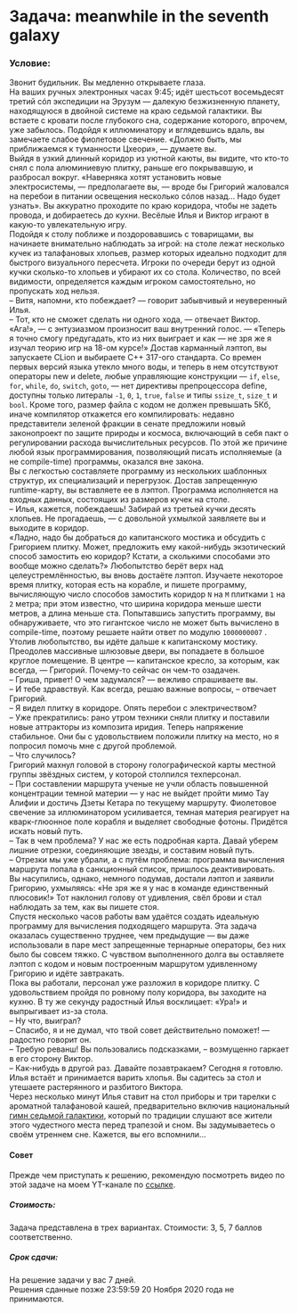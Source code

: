 # Задача: meanwhile in the seventh galaxy

### Условие:
Звонит будильник. Вы медленно открываете глаза. \
На ваших ручных электронных часах 9:45; идёт шестьсот восемьдесят третий сóл экспедиции на Эрузум — далекую безжизненную планету, находящуюся в двойной системе на краю седьмой галактики. Вы встаете с кровати после глубокого сна, содержание которого, впрочем, уже забылось. Подойдя к иллюминатору и вглядевшись вдаль, вы замечаете слабое фиолетовое свечение. «Должно быть, мы приближаемся к туманности Цхеори», — думаете вы. \
Выйдя в узкий длинный коридор из уютной каюты, вы видите, что кто-то снял с пола алюминиевую плитку, раньше его покрывавшую, и разбросал вокруг. «Наверняка хотят установить новые электросистемы, — предполагаете вы, — вроде бы Григорий жаловался на перебои в питании освещения несколько сóлов назад... Надо будет узнать». Вы аккуратно проходите по краю коридора, чтобы не задеть провода, и добираетесь до кухни. Весёлые Илья и Виктор играют в какую-то увлекательную игру. \
Подойдя к столу поближе и поздоровавшись с товарищами, вы начинаете внимательно наблюдать за игрой: на столе лежат несколько кучек из талафановых хлопьев, размер которых идеально подходит для быстрого визуального пересчета. Игроки по очереди берут из одной кучки сколько-то хлопьев и убирают их со стола. Количество, по всей видимости, определяется каждым игроком самостоятельно, но пропускать ход нельзя. \
– Витя, напомни, кто побеждает? — говорит забывчивый и неуверенный Илья. \
– Тот, кто не сможет сделать ни одного хода, — отвечает Виктор. \
«Ага!», — с энтузиазмом произносит ваш внутренний голос. — «Теперь я точно смогу предугадать, кто из них выиграет и как — не зря же я изучал теорию игр на 18-ом курсе!» Достав карманный лэптоп, вы запускаете CLion и выбираете C++ 317-ого стандарта. Со времен первых версий языка утекло много воды, и теперь в нем отсутствуют операторы new и delete, любые управляющие конструкции — `if`, `else`, `for`, `while`, `do`, `switch`, `goto`, — нет директивы препроцессора define, доступны только литералы `-1`, `0`, `1`, `true`, `false` и типы `ssize_t`, `size_t` и `bool`. Кроме того, размер файла с кодом не должен превышать 5Кб, иначе компилятор откажется его компилировать: недавно представители зеленой фракции в сенате предложили новый законопроект по защите природы и космоса, включающий в себя пакт о регулировании расхода вычислительных ресурсов. По этой же причине любой язык программирования, позволяющий писать исполняемые (а не compile-time) программы, оказался вне закона. \
Вы с легкостью составляете программу из нескольких шаблонных структур, их специализаций и перегрузок. Достав запрещенную runtime-карту, вы вставляете ее в лэптоп. Программа исполняется на входных данных, состоящих из размеров кучек на столе. \
– Илья, кажется, побеждаешь! Забирай из третьей кучки десять хлопьев. Не прогадаешь, — с довольной ухмылкой заявляете вы и выходите в коридор. \
«Ладно, надо бы добраться до капитанского мостика и обсудить с Григорием плитку. Может, предложить ему какой-нибудь экзотический способ замостить ею коридор? Кстати, а сколькими способами это вообще можно сделать?» Любопытство берёт верх над целеустремлённостью, вы вновь достаёте лэптоп. Изучаете некоторое время плитку, которая есть на корабле, и пишете программу, вычисляющую число способов замостить коридор  `N`  на  `M` плитками `1`  на  `2`  метра; при этом известно, что ширина коридора меньше шести метров, а длина меньше ста. Попытавшись запустить программу, вы обнаруживаете, что это гигантское число не может быть вычислено в compile-time, поэтому решаете найти ответ по модулю  `1000000007` . Утолив любопытство, вы идёте дальше к капитанскому мостику. \
Преодолев массивные шлюзовые двери, вы попадаете в большое круглое помещение. В центре — капитанское кресло, за которым, как всегда, — Григорий. Почему-то сейчас он чем-то озадачен. \
– Гриша, привет! О чем задумался? — вежливо спрашиваете вы. \
– И тебе здравствуй. Как всегда, решаю важные вопросы, – отвечает Григорий. \
– Я видел плитку в коридоре. Опять перебои с электричеством? \
– Уже прекратились: рано утром техники сняли плитку и поставили новые аттракторы из композита иридия. Теперь напряжение стабильное. Они бы с удовольствием положили плитку на место, но я попросил помочь мне с другой проблемой. \
– Что случилось? \
Григорий махнул головой в сторону голографической карты местной группы звёздных систем, у которой столпился техперсонал. \
– При составлении маршрута ученые не учли область повышенной концентрации темной материи — у нас не выйдет пройти мимо Тау Алифии и достичь Дзеты Кетара по текущему маршруту. Фиолетовое свечение за иллюминатором усиливается, темная материя реагирует на кварк-глюонное поле корабля и выделяет свободные фотоны. Придётся искать новый путь. \
– Так в чем проблема? У нас же есть подробная карта. Давай уберем лишние отрезки, соединяющие звезды, и составим новый путь. \
– Отрезки мы уже убрали, а с путём проблема: программа вычисления маршрута попала в санкционный список, пришлось деактивировать. \
Вы насупились, однако, немного подумав, достали лэптоп и заявили Григорию, ухмыляясь: «Не зря же я у нас в команде единственный плюсовик!» Тот наклонил голову от удивления, свёл брови и стал наблюдать за тем, как вы пишете стоя. \
Спустя несколько часов работы вам удаётся создать идеальную программу для вычисления подходящего маршрута. Эта задача оказалась существенно труднее, чем предыдущие — вы даже использовали в паре мест запрещенные тернарные операторы, без них было бы совсем тяжко. С чувством выполненного долга вы оставляете лэптоп с кодом и новым построенным маршрутом удивленному Григорию и идёте завтракать. \
Пока вы работали, персонал уже разложил в коридоре плитку. С удовольствием пройдя по ровному полу коридора, вы заходите на кухню. В ту же секунду радостный Илья восклицает: «Ура!» и выпрыгивает из-за стола. \
– Ну что, выиграл? \
– Спасибо, я и не думал, что твой совет действительно поможет! — радостно говорит он. \
– Требую реванш! Вы пользовались подсказками, – возмущенно гаркает в его сторону Виктор. \
– Как-нибудь в другой раз. Давайте позавтракаем? Сегодня я готовлю. \
Илья встаёт и принимается варить хлопья. Вы садитесь за стол и утешаете растерянного и разбитого Виктора. \
Через несколько минут Илья ставит на стол приборы и три тарелки с ароматной талафановой кашей, предварительно включив национальный [гимн седьмой галактики](https://www.youtube.com/watch?v=DiN8M2ul_9w), который по традиции слушают все жители этого чудестного места перед трапезой и сном. Вы задумываетесь о своём утреннем сне. Кажется, вы его вспомнили...

#### Совет
Прежде чем приступать к решению, рекомендую посмотреть видео по этой задаче на моем YT-канале по [ссылке](https://www.youtube.com/watch?v=7w-E1fT85rU).

##### Стоимость:
Задача представлена в треx вариантаx. Стоимости: 3, 5, 7 баллов соответственно.

##### Срок сдачи:
На решение задачи у вас 7 дней. \
Решения сданные позже 23:59:59 20 Ноября 2020 года не принимаются.

